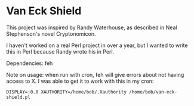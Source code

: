 # Van Eck Shield

This project was inspired by Randy Waterhouse, as described in Neal Stephenson's novel Cryptonomicon.

I haven't worked on a real Perl project in over a year, but I wanted to write this in Perl because Randy wrote his in Perl.

Dependencies: feh

Note on usage: when run with cron, feh will give errors about not having access to X.
I was able to get it to work with this in my cron:

```
DISPLAY=:0.0 XAUTHORITY=/home/bob/.Xauthority /home/bob/van-eck-shield.pl
```

